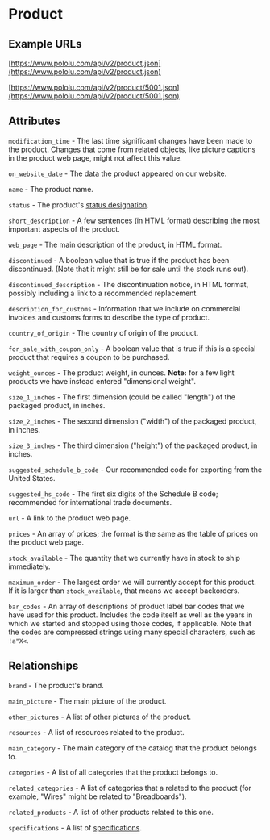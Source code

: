 # Product

## Example URLs

[https://www.pololu.com/api/v2/product.json](https://www.pololu.com/api/v2/product.json)

[https://www.pololu.com/api/v2/product/5001.json](https://www.pololu.com/api/v2/product/5001.json)

## Attributes

`modification_time` - The last time significant changes have been made
to the product. Changes that come from related objects, like picture
captions in the product web page, might not affect this value.

`on_website_date` - The data the product appeared on our website.

`name` - The product name.

`status` - The product's [status designation](https://www.pololu.com/product-status).

`short_description` - A few sentences (in HTML format) describing
the most important aspects of the product.

`web_page` - The main description of the product, in HTML format.

`discontinued` - A boolean value that is true if the product has been
discontinued.  (Note that it might still be for sale until the stock
runs out).

`discontinued_description` - The discontinuation notice, in HTML
format, possibly including a link to a recommended replacement.

`description_for_customs` - Information that we include on commercial
invoices and customs forms to describe the type of product.

`country_of_origin` - The country of origin of the product.

`for_sale_with_coupon_only` - A boolean value that is true if this is
a special product that requires a coupon to be purchased.

`weight_ounces` - The product weight, in ounces.  **Note:** for a few
light products we have instead entered "dimensional weight".

`size_1_inches` - The first dimension (could be called "length") of the packaged
product, in inches.

`size_2_inches` - The second dimension ("width") of the packaged
product, in inches.

`size_3_inches` - The third dimension ("height") of the packaged
product, in inches.

`suggested_schedule_b_code` - Our recommended code for exporting from
the United States.

`suggested_hs_code` - The first six digits of the Schedule B code;
recommended for international trade documents.

`url` - A link to the product web page.

`prices` - An array of prices; the format is the same as the table of
prices on the product web page.

`stock_available` - The quantity that we currently have in stock to
ship immediately.

`maximum_order` - The largest order we will currently accept for this
product.  If it is larger than `stock_available`, that means we
accept backorders.

`bar_codes` - An array of descriptions of product label bar codes that we have used for this product. Includes the code itself as well as the years in which we started and stopped using those codes, if applicable. Note that the codes are compressed strings using many special characters, such as `!a"X<`.

## Relationships

`brand` - The product's brand.

`main_picture` - The main picture of the product.

`other_pictures` - A list of other pictures of the product.

`resources` - A list of resources related to the product.

`main_category` - The main category of the catalog that the product
belongs to.

`categories` - A list of all categories that the product belongs to.

`related_categories` - A list of categories that a related to the
product (for example, "Wires" might be related to "Breadboards").

`related_products` - A list of other products related to this one.

`specifications` - A list of [specifications](specification.md).
